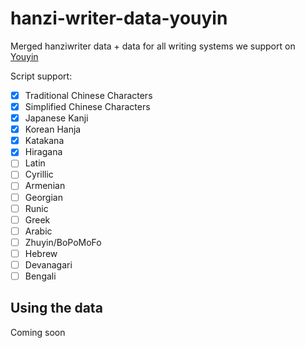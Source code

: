 # hanzi-writer-data-youyin
Merged hanziwriter data + data for all writing systems we support on [Youyin](https://youyin.madladsquad.com/)

Script support:
- [X] Traditional Chinese Characters
- [X] Simplified Chinese Characters
- [X] Japanese Kanji
- [X] Korean Hanja
- [X] Katakana
- [X] Hiragana
- [ ] Latin
- [ ] Cyrillic
- [ ] Armenian
- [ ] Georgian
- [ ] Runic
- [ ] Greek
- [ ] Arabic
- [ ] Zhuyin/BoPoMoFo
- [ ] Hebrew
- [ ] Devanagari
- [ ] Bengali

## Using the data
Coming soon
